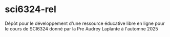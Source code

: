 # sci6324-rel
Dépôt pour le développement d'une ressource éducative libre en ligne pour le cours de SCI6324 donné par la Pre Audrey Laplante à l'automne 2025
